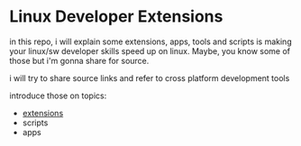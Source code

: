 # Linux Developer Extensions

in this repo, i will explain some extensions, apps, tools and scripts is making your linux/sw developer skills speed up on linux. Maybe, you know some of those but i'm gonna share for source.

i will try to share source links and refer to cross platform development tools

introduce those on topics:
 - [extensions]([https://github.com/gtarim/linux-developer-extensions/blob/master/extensions/gnome-extensions.md](https://github.com/gtarim/linux-developer-extensions/blob/master/extensions/gnome-extensions.md))
 - scripts
 - apps

